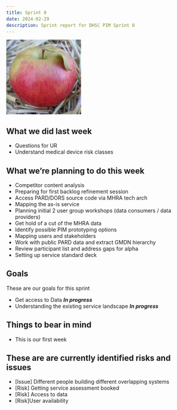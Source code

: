 ```yaml
---
title: Sprint 0
date: 2024-02-29
description: Sprint report for DHSC PIM Sprint 0
---
```


![Apple](apple.jpg)

## What we did last week
* Questions for UR
* Understand medical device risk classes

## What we’re planning to do this week
* Competitor content analysis
* Preparing for first backlog refinement session
* Access PARD/DORS source code via MHRA tech arch
* Mapping the as-is service
* Planning initial 2 user group workshops (data consumers / data providers)
* Get hold of a cut of the MHRA data
* Identify possible PIM prototyping options
* Mapping users and stakeholders
* Work with public PARD data and extract GMDN hierarchy
* Review participant list and address gaps for alpha
* Setting up service standard deck

## Goals
These are our goals for this sprint

- Get access to Data <span class="badge bg-info">_**In progress**_</span>
- Understanding the existing service landscape <span class="badge bg-info">_**In progress**_</span>

## Things to bear in mind
* This is our first week

## These are are currently identified risks and issues
* \[Issue\] Different people building different overlapping systems
* \[Risk\] Getting service assessment booked
* \[Risk\] Access to data
* \[Risk\]User availability

